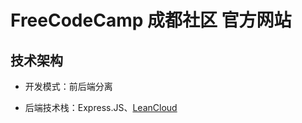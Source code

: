 # FreeCodeCamp 成都社区 官方网站



## 技术架构

 - 开发模式：前后端分离

 - 后端技术栈：Express.JS、[LeanCloud](https://leancloud.cn/)